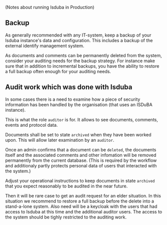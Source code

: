 <!--
 This file is Free Software under the Apache-2.0 License
 without warranty, see README.md and LICENSES/Apache-2.0.txt for details.

 SPDX-License-Identifier: Apache-2.0

 SPDX-FileCopyrightText: 2024 German Federal Office for Information Security (BSI) <https://www.bsi.bund.de>
 Software-Engineering: 2024 Intevation GmbH <https://intevation.de>
-->

(Notes about running Isduba in Production)

## Backup

As generally recommended with any IT-system,
keep a backup of your Isduba instance's data and configuration.
This includes a backup of the external identify management system.

As documents and comments can be permanently deleted from the system,
consider your auditing needs for the backup strategy.
For instance make sure that in addition to incremental backups,
you have the ability to restore a full backup often enough for your
auditing needs.


## Audit work which was done with Isduba

In some cases there is a need to examine how a piece of security
information has been handled by the organisation
(that uses an ISDuBA instance).

This is what the role `auditor` is for.
It allows to see documents, comments, events and protocol data.

Documents shall be set to state `archived` when they have
been worked upon. This will allow later examination by an `auditor`.

Once an admin confirms that a document can be `deleted`,
the documents itself and the associated comments and other infomation
will be removed permanently from the current database.
(This is required by the workflow and additionaly partly protects
personal data of users that interacted with the system.)

Adjust your operational instructions to keep documents in state `archived`
that you expect reasonably to be audited in the near future.

Then it will be rare case to get an audit request for an elder situation.
In this situation we recommend to restore a full backup
before the delete into a stand-a-lone system. Also need will be
a keycloak with the users that had access to Isduba at this time
and the additional auditor users. The access to the system should be
tighly restricted to the auditing work.
